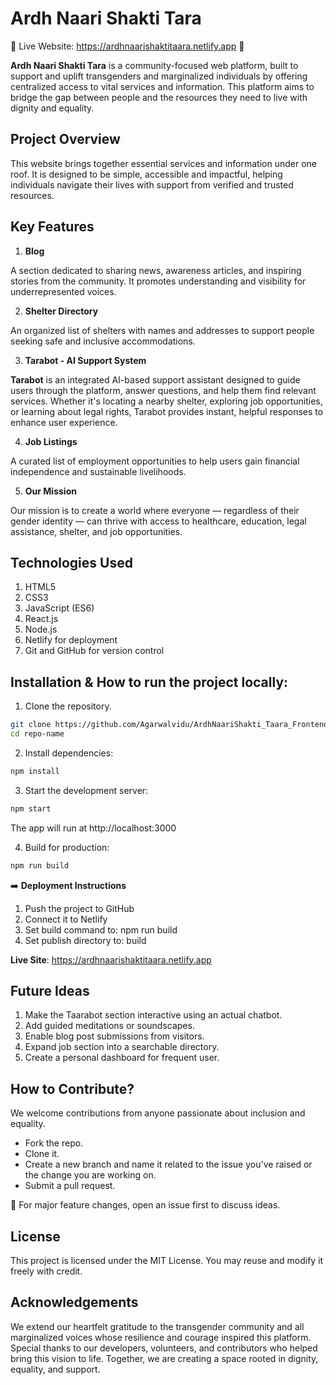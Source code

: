 # Ardh Naari Shakti Tara

🌈 Live Website: https://ardhnaarishaktitaara.netlify.app 🌈

**Ardh Naari Shakti Tara** is a community-focused web platform, built to support and uplift transgenders and marginalized individuals by offering centralized access to vital services and information. This platform aims to bridge the gap between people and the resources they need to live with dignity and equality.

## Project Overview
This website brings together essential services and information under one roof. It is designed to be simple, accessible and impactful, helping individuals navigate their lives with support from verified and trusted resources.

## Key Features

1. **Blog**

A section dedicated to sharing news, awareness articles, and inspiring stories from the community. It promotes understanding and visibility for underrepresented voices.

2. **Shelter Directory**

An organized list of shelters with names and addresses to support people seeking safe and inclusive accommodations.

3. **Tarabot - AI Support System**

**Tarabot** is an integrated AI-based support assistant designed to guide users through the platform, answer questions, and help them find relevant services. Whether it's locating a nearby shelter, exploring job opportunities, or learning about legal rights, Tarabot provides instant, helpful responses to enhance user experience.

4. **Job Listings**

A curated list of employment opportunities to help users gain financial independence and sustainable livelihoods.

5. **Our Mission**

Our mission is to create a world where everyone — regardless of their gender identity — can thrive with access to healthcare, education, legal assistance, shelter, and job opportunities.


## Technologies Used

1. HTML5
2. CSS3
3. JavaScript (ES6)
4. React.js 
5. Node.js
6. Netlify for deployment
7. Git and GitHub for version control

## Installation & How to run the project locally:

1. Clone the repository.
```bash
git clone https://github.com/Agarwalvidu/ArdhNaariShakti_Taara_Frontend.git
cd repo-name
```

2. Install dependencies:
```bash
npm install
```

3. Start the development server:
```bash
npm start
```
The app will run at http://localhost:3000

4. Build for production:
```bash
npm run build
```

➡️ **Deployment Instructions**
1. Push the project to GitHub
2. Connect it to Netlify
3. Set build command to: npm run build
4. Set publish directory to: build

**Live Site**: https://ardhnaarishaktitaara.netlify.app

## Future Ideas
1. Make the Taarabot section interactive using an actual chatbot.
2. Add guided meditations or soundscapes.
3. Enable blog post submissions from visitors.
4. Expand job section into a searchable directory.
5. Create a personal dashboard for frequent user.

## How to Contribute?
We welcome contributions from anyone passionate about inclusion and equality.

- Fork the repo.
- Clone it. 
- Create a new branch and name it related to the issue you've raised or the change you are working on.
- Submit a pull request.

📌 For major feature changes, open an issue first to discuss ideas.

## License
This project is licensed under the MIT License. You may reuse and modify it freely with credit.

## Acknowledgements
We extend our heartfelt gratitude to the transgender community and all marginalized voices whose resilience and courage inspired this platform. 
Special thanks to our developers, volunteers, and contributors who helped bring this vision to life. Together, we are creating a space rooted in dignity, equality, and support. 

